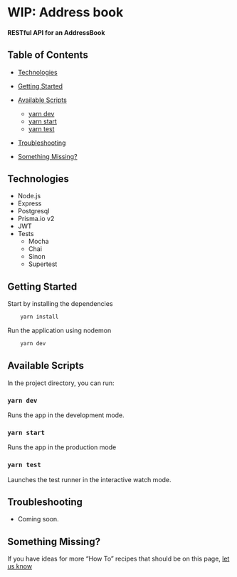 # WIP: Address book

#### RESTful API for an AddressBook



## Table of Contents
- [Technologies](#technologies)
- [Getting Started](#getting-started)
- [Available Scripts](#available-scripts)
  - [yarn dev](#yarn-dev)
  - [yarn start](#yarn-start)
  - [yarn test](#yarn-test)

- [Troubleshooting](#troubleshooting-1)

- [Something Missing?](#something-missing)

## Technologies
- Node.js
- Express
- Postgresql
- Prisma.io v2
- JWT
- Tests
  - Mocha
  - Chai
  - Sinon
  - Supertest

## Getting Started

Start by installing the dependencies 

```bash 
    yarn install
```

Run the application using nodemon

```bash 
    yarn dev
```


## Available Scripts

In the project directory, you can run:

### `yarn dev`

Runs the app in the development mode.<br>

### `yarn start`

Runs the app in the production mode<br>

### `yarn test`

Launches the test runner in the interactive watch mode.<br>

## Troubleshooting
  - Coming soon. <br>

## Something Missing?

If you have ideas for more “How To” recipes that should be on this page, [let us know](https://github.com/renatohlf/bethehero-backend)
